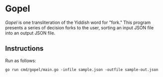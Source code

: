 # Gopel

_Gopel_ is one transliteration of the Yiddish word for "fork." This program presents a series of decision forks to the user, sorting an input JSON file into an output JSON file.

## Instructions

Run as follows:

    go run cmd/gopel/main.go -infile sample.json -outfile sample-out.json
